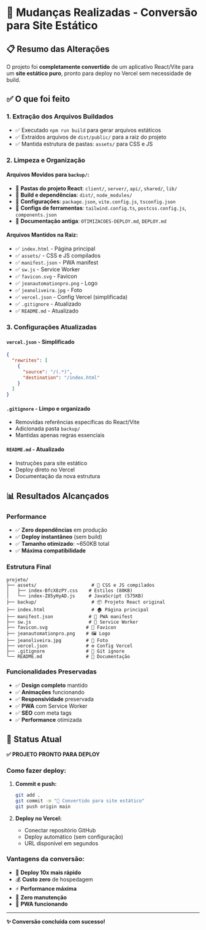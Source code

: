 # 🔄 Mudanças Realizadas - Conversão para Site Estático

## 📋 Resumo das Alterações

O projeto foi **completamente convertido** de um aplicativo React/Vite para um **site estático puro**, pronto para deploy no Vercel sem necessidade de build.

## ✅ O que foi feito

### 1. **Extração dos Arquivos Buildados**
- ✅ Executado `npm run build` para gerar arquivos estáticos
- ✅ Extraídos arquivos de `dist/public/` para a raiz do projeto
- ✅ Mantida estrutura de pastas: `assets/` para CSS e JS

### 2. **Limpeza e Organização**
#### **Arquivos Movidos para `backup/`:**
- 📁 **Pastas do projeto React**: `client/`, `server/`, `api/`, `shared/`, `lib/`
- 📁 **Build e dependências**: `dist/`, `node_modules/`
- 📄 **Configurações**: `package.json`, `vite.config.js`, `tsconfig.json`
- 📄 **Configs de ferramentas**: `tailwind.config.ts`, `postcss.config.js`, `components.json`
- 📄 **Documentação antiga**: `OTIMIZACOES-DEPLOY.md`, `DEPLOY.md`

#### **Arquivos Mantidos na Raiz:**
- ✅ `index.html` - Página principal
- ✅ `assets/` - CSS e JS compilados
- ✅ `manifest.json` - PWA manifest
- ✅ `sw.js` - Service Worker
- ✅ `favicon.svg` - Favicon
- ✅ `jeanautomationpro.png` - Logo
- ✅ `jeanoliveira.jpg` - Foto
- ✅ `vercel.json` - Config Vercel (simplificada)
- ✅ `.gitignore` - Atualizado
- ✅ `README.md` - Atualizado

### 3. **Configurações Atualizadas**

#### **`vercel.json`** - Simplificado
```json
{
  "rewrites": [
    {
      "source": "/(.*)",
      "destination": "/index.html"
    }
  ]
}
```

#### **`.gitignore`** - Limpo e organizado
- Removidas referências específicas do React/Vite
- Adicionada pasta `backup/`
- Mantidas apenas regras essenciais

#### **`README.md`** - Atualizado
- Instruções para site estático
- Deploy direto no Vercel
- Documentação da nova estrutura

## 📊 Resultados Alcançados

### **Performance**
- ✅ **Zero dependências** em produção
- ✅ **Deploy instantâneo** (sem build)
- ✅ **Tamanho otimizado**: ~650KB total
- ✅ **Máxima compatibilidade**

### **Estrutura Final**
```
projeto/
├── assets/                    # 🎨 CSS e JS compilados
│   ├── index-BfcX8zPY.css    # Estilos (80KB)
│   └── index-Z85yHyAD.js     # JavaScript (575KB)
├── backup/                    # 📦 Projeto React original
├── index.html                 # 🏠 Página principal
├── manifest.json             # 📱 PWA manifest
├── sw.js                     # 🔄 Service Worker
├── favicon.svg              # 🎯 Favicon
├── jeanautomationpro.png    # 🖼️ Logo
├── jeanoliveira.jpg         # 👤 Foto
├── vercel.json              # ⚙️ Config Vercel
├── .gitignore               # 🚫 Git ignore
└── README.md                # 📖 Documentação
```

### **Funcionalidades Preservadas**
- ✅ **Design completo** mantido
- ✅ **Animações** funcionando
- ✅ **Responsividade** preservada
- ✅ **PWA** com Service Worker
- ✅ **SEO** com meta tags
- ✅ **Performance** otimizada

## 🚀 Status Atual

**✅ PROJETO PRONTO PARA DEPLOY**

### **Como fazer deploy:**

1. **Commit e push:**
   ```bash
   git add .
   git commit -m "🚀 Convertido para site estático"
   git push origin main
   ```

2. **Deploy no Vercel:**
   - Conectar repositório GitHub
   - Deploy automático (sem configuração)
   - URL disponível em segundos

### **Vantagens da conversão:**
- 🚀 **Deploy 10x mais rápido**
- 💰 **Custo zero** de hospedagem
- ⚡ **Performance máxima**
- 🔧 **Zero manutenção**
- 📱 **PWA funcionando**

---

**✨ Conversão concluída com sucesso!** 